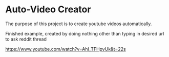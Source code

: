 # Auto-Video Creator

The purpose of this project is to create youtube videos automatically.

Finished example, created by doing nothing other than typing in desired url to ask reddit thread

https://www.youtube.com/watch?v=AhI_TFHpvUk&t=22s
